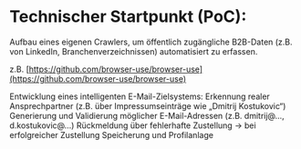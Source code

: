# Technischer Startpunkt (PoC):
Aufbau eines eigenen Crawlers, um öffentlich zugängliche B2B-Daten (z.B. von LinkedIn, Branchenverzeichnissen) automatisiert zu erfassen.

z.B. [https://github.com/browser-use/browser-use](https://github.com/browser-use/browser-use)

Entwicklung eines intelligenten E-Mail-Zielsystems:
Erkennung realer Ansprechpartner (z.B. über Impressumseinträge wie „Dmitrij Kostukovic“)
Generierung und Validierung möglicher E-Mail-Adressen (z.B. dmitrij@..., d.kostukovic@...)
Rückmeldung über fehlerhafte Zustellung → bei erfolgreicher Zustellung Speicherung und Profilanlage